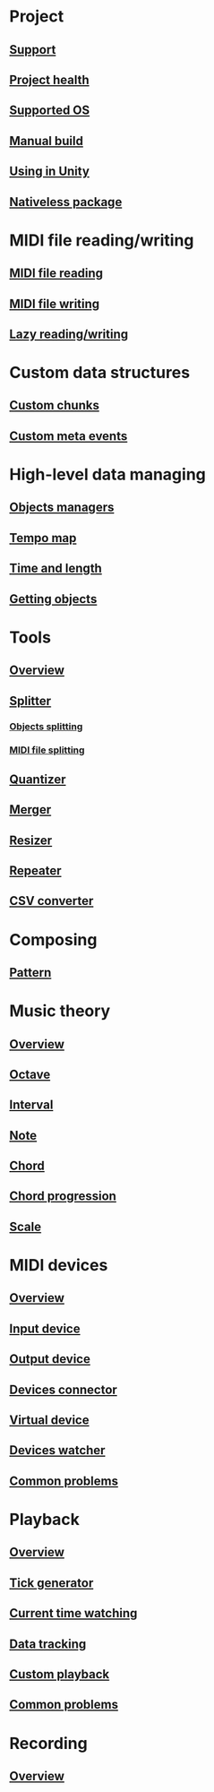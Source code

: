 # Project
## [Support](dev/Support.md)
## [Project health](dev/Project-health.md)
## [Supported OS](dev/Supported-OS.md)
## [Manual build](dev/Manual-build.md)
## [Using in Unity](dev/Using-in-Unity.md)
## [Nativeless package](dev/Nativeless-package.md)

# MIDI file reading/writing
## [MIDI file reading](file-reading-writing/MIDI-file-reading.md)
## [MIDI file writing](file-reading-writing/MIDI-file-writing.md)
## [Lazy reading/writing](file-reading-writing/Lazy-reading-writing.md)

# Custom data structures
## [Custom chunks](custom-data-structures/Custom-chunks.md)
## [Custom meta events](custom-data-structures/Custom-meta-events.md)

# High-level data managing
## [Objects managers](high-level-managing/Objects-managers.md)
## [Tempo map](high-level-managing/Tempo-map.md)
## [Time and length](high-level-managing/Time-and-length.md)
## [Getting objects](high-level-managing/Getting-objects.md)

# Tools
## [Overview](tools/Overview.md)
## [Splitter](tools/Splitter.md)
### [Objects splitting](tools/Objects-splitting.md)
### [MIDI file splitting](tools/MIDI-file-splitting.md)
## [Quantizer](tools/Quantizer.md)
## [Merger](tools/Merger.md)
## [Resizer](tools/Resizer.md)
## [Repeater](tools/Repeater.md)
## [CSV converter](xref:Melanchall.DryWetMidi.Tools.CsvConverter)

# Composing
## [Pattern](composing/Pattern.md)

# Music theory
## [Overview](music-theory/Overview.md)
## [Octave](music-theory/Octave.md)
## [Interval](music-theory/Interval.md)
## [Note](music-theory/Note.md)
## [Chord](music-theory/Chord.md)
## [Chord progression](music-theory/Chord-progression.md)
## [Scale](music-theory/Scale.md)

# MIDI devices
## [Overview](devices/Overview.md)
## [Input device](devices/Input-device.md)
## [Output device](devices/Output-device.md)
## [Devices connector](devices/Devices-connector.md)
## [Virtual device](devices/Virtual-device.md)
## [Devices watcher](devices/Devices-watcher.md)
## [Common problems](devices/Common-problems.md)

# Playback
## [Overview](playback/Overview.md)
## [Tick generator](playback/Tick-generator.md)
## [Current time watching](playback/Current-time-watching.md)
## [Data tracking](playback/Data-tracking.md)
## [Custom playback](playback/Custom-playback.md)
## [Common problems](playback/Common-problems.md)

# Recording
## [Overview](recording/Overview.md)
